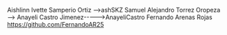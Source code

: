 Aishlinn Ivette Samperio Ortiz  -->ashSKZ
Samuel Alejandro Torrez Oropeza -->
Anayeli Castro Jimenez----->AnayeliCastro
Fernando Arenas Rojas https://github.com/FernandoAR25
